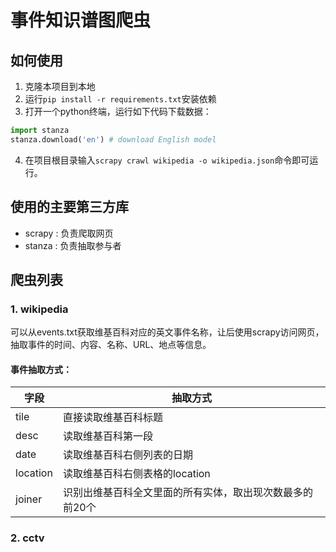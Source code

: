 # 事件知识谱图爬虫

## 如何使用

1. 克隆本项目到本地
2. 运行`pip install -r requirements.txt`安装依赖
3. 打开一个python终端，运行如下代码下载数据：

```python
import stanza
stanza.download('en') # download English model
```


4. 在项目根目录输入`scrapy crawl wikipedia -o wikipedia.json`命令即可运行。




## 使用的主要第三方库

+ scrapy : 负责爬取网页
+ stanza : 负责抽取参与者


## 爬虫列表

### 1. wikipedia

可以从events.txt获取维基百科对应的英文事件名称，让后使用scrapy访问网页，抽取事件的时间、内容、名称、URL、地点等信息。

#### 事件抽取方式：


|字段|抽取方式|
| -- | -- |
|tile|直接读取维基百科标题|
|desc|读取维基百科第一段|
|date|读取维基百科右侧列表的日期|
|location|读取维基百科右侧表格的location|
|joiner|识别出维基百科全文里面的所有实体，取出现次数最多的前20个|

### 2. cctv





